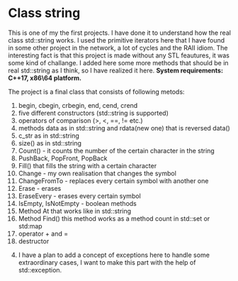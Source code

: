 # Class string

This is one of my the first projects. I have done it to understand how the real class std::string works. I used the primitive iterators here that I have found in some other project in the network, a lot of cycles and the RAII idiom. The interesting fact is that this project is made without any STL feautures, it was some kind of challange. I added here some more methods that should be in real std::string as I think, so I have realized it here. 
 **System requirements: C++17, x86\64 platform.**

The project is a final class that consists of following metods:

  1. begin, cbegin, crbegin, end, cend, crend
  2. five different constructors (std::string is supported)
  3. operators of comparison (>, <, ==, != etc.)
  4. methods data as in std::string and rdata(new one) that is reversed data()
  5. c_str as in std::string
  6. size() as in std::string
  7. Count() - it counts the number of the certain character in the string
  8. PushBack, PopFront, PopBack
  9. Fill() that fills the string with a certain character
  10. Change - my own realisation that changes the symbol
  11. ChangeFromTo - replaces every certain symbol with another one
  12. Erase - erases
  13. EraseEvery - erases every certain symbol
  14. IsEmpty, IsNotEmpty - boolean methods
  15. Method At that works like in std::string
  16. Method Find() this method works as a method count in std::set or std:map
  17. operator + and =
  18. destructor
4) I have a plan to add a concept of exceptions here to handle some extraordinary cases, I want to make this part with the help of std::exception.
